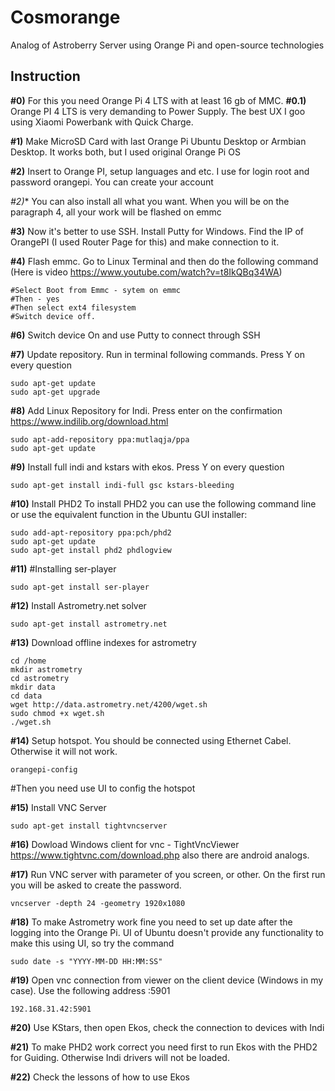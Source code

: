 # Cosmorange

Analog of Astroberry Server using Orange Pi and open-source technologies

## Instruction
**#0)** For this you need Orange Pi 4 LTS with at least 16 gb of MMC.
**#0.1)** Orange PI 4 LTS is very demanding to Power Supply. The best UX I goo using Xiaomi Powerbank with Quick Charge.

**#1)** Make MicroSD Card with last Orange Pi Ubuntu Desktop or Armbian Desktop. It works both, but I used original Orange Pi OS

**#2)** Insert to Orange PI, setup languages and etc. I use for login root and password orangepi. You can create your account

**#2*)** You can also install all what you want. When you will be on the paragraph 4, all your work will be flashed on emmc

**#3)** Now it's better to use SSH. Install Putty for Windows. Find the IP of OrangePI (I used Router Page for this) and make connection to it.

**#4)** Flash emmc. Go to Linux Terminal and then do the following command (Here is video https://www.youtube.com/watch?v=t8IkQBq34WA)
``` sudo /usr/sbin/nand-sata-install
#Select Boot from Emmc - sytem on emmc
#Then - yes
#Then select ext4 filesystem
#Switch device off.
```
**#6)** Switch device On and use Putty to connect through SSH

**#7)** Update repository. Run in terminal following commands. Press Y on every question
```
sudo apt-get update
sudo apt-get upgrade
```

**#8)** Add Linux Repository for Indi. Press enter on the confirmation https://www.indilib.org/download.html
```
sudo apt-add-repository ppa:mutlaqja/ppa
sudo apt-get update
```

**#9)** Install full indi and kstars with ekos. Press Y on every question
```
sudo apt-get install indi-full gsc kstars-bleeding 
```

**#10)** Install PHD2 To install PHD2 you can use the following command line or use the equivalent function in the Ubuntu GUI installer:
```
sudo add-apt-repository ppa:pch/phd2
sudo apt-get update
sudo apt-get install phd2 phdlogview
```

**#11)** #Installing ser-player
```
sudo apt-get install ser-player
```

**#12)** Install Astrometry.net solver
```
sudo apt-get install astrometry.net
```

**#13)** Download offline indexes for astrometry
```
cd /home
mkdir astrometry 
cd astrometry
mkdir data
cd data
wget http://data.astrometry.net/4200/wget.sh
sudo chmod +x wget.sh
./wget.sh
```

**#14)** Setup hotspot. You should be connected using Ethernet Cabel. Otherwise it will not work.
```
orangepi-config
```
#Then you need use UI to config the hotspot

**#15)** Install VNC Server
```
sudo apt-get install tightvncserver
```

**#16)** Dowload Windows client for vnc - TightVncViewer https://www.tightvnc.com/download.php also there are android analogs.

**#17)** Run VNC server with parameter of you screen, or other. On the first run you will be asked to create the password. 
```
vncserver -depth 24 -geometry 1920x1080
```

**#18)** To make Astrometry work fine you need to set up date after the logging into the Orange Pi. UI of Ubuntu doesn't provide any functionality to make this using UI, so try the command 
```
sudo date -s "YYYY-MM-DD HH:MM:SS" 
```

**#19)** Open vnc connection from viewer on the client device (Windows in my case). Use the following address <IP of Orange Pi>:5901
```
192.168.31.42:5901
```

**#20)** Use KStars, then open Ekos, check the connection to devices with Indi

**#21)** To make PHD2 work correct you need first to run Ekos with the PHD2 for Guiding. Otherwise Indi drivers will not be loaded.

**#22)** Check the lessons of how to use Ekos 
